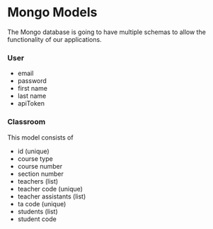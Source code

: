 # Mongo Models 

The Mongo database is going to have multiple schemas to allow the functionality of our applications. 

### User

* email
* password
* first name
* last name
* apiToken

### Classroom

This model consists of 

* id (unique)
* course type
* course number
* section number
* teachers (list)
* teacher code (unique)
* teacher assistants (list)
* ta code (unique)
* students (list)
* student code